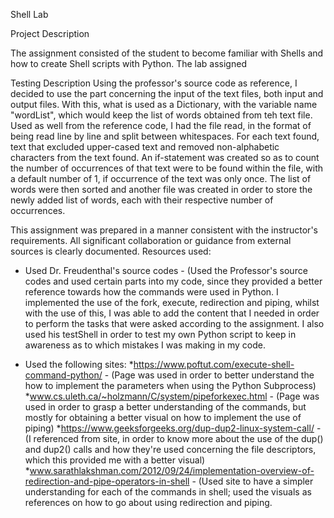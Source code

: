 Shell Lab


Project Description

The assignment consisted of the student to become familiar with Shells and how to create Shell scripts with Python. The lab assigned 

Testing Description
Using the professor's source code as reference, I decided to use the part concerning the input of the text files, both input and output files. With this, what is used as a Dictionary, with the variable name "wordList", which would keep the list of words obtained from teh text file.
Used as well from the reference code, I had the file read, in the format of being read line by line and split between whitespaces. For each text found, text that excluded upper-cased text and removed non-alphabetic characters from the text found. An if-statement was created so as to count the number of occurrences of that text were to be found within the file, with a default number of 1, if occurrence of the text was only once. The list of words were then sorted and another file was created in order to store the newly added list of words, each with their respective number of occurrences.


This assignment was prepared in a manner consistent with the instructor's requirements. All significant collaboration or guidance from external sources is clearly documented.
Resources used:
* Used Dr. Freudenthal's source codes - (Used the Professor's source codes and used certain parts into my code, since they provided a better reference towards how the commands were used in Python. I implemented the use of the fork, execute, redirection and piping, whilst with the use of this, I was able to add the content that I needed in order to perform the tasks that were asked according to the assignment. I also used his testShell in order to test my own Python script to keep in awareness as to which mistakes I was making in my code.
    
* Used the following sites:
    *https://www.poftut.com/execute-shell-command-python/ - (Page was used in order to better understand the how to implement the parameters when using the Python Subprocess)
    *www.cs.uleth.ca/~holzmann/C/system/pipeforkexec.html - (Page was used in order to grasp a better understanding of the commands, but mostly for obtaining a better visual on how to implement the use of piping)
    *https://www.geeksforgeeks.org/dup-dup2-linux-system-call/ - (I referenced from site, in order to know more about the use of the dup() and dup2() calls and how they're used concerning the file descriptors, which this provided me with a better visual)
    *www.sarathlakshman.com/2012/09/24/implementation-overview-of-redirection-and-pipe-operators-in-shell - (Used site to have a simpler understanding for each of the commands in shell; used the visuals as references on how to go about using redirection and piping.
